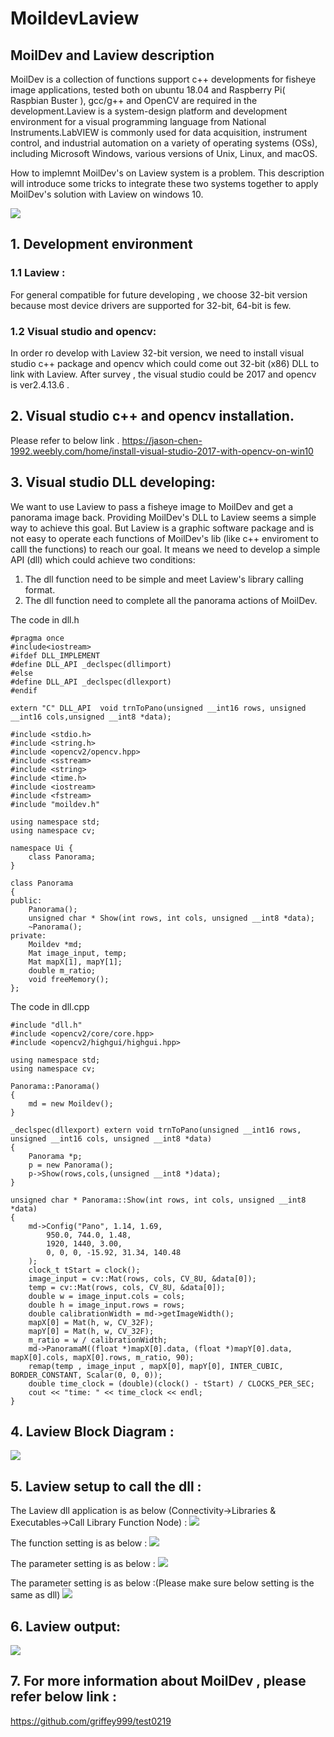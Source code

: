 # MoildevLaview

## MoilDev and Laview description

MoilDev is a collection of functions support c++ developments for fisheye image applications, tested both on ubuntu 18.04 and Raspberry Pi( Raspbian Buster ), gcc/g++ and OpenCV are required in the development.Laview is a system-design platform and development environment for a visual programming language from National Instruments.LabVIEW is commonly used for data acquisition, instrument control, and industrial automation on a variety of operating systems (OSs), including Microsoft Windows, various versions of Unix, Linux, and macOS.

How to implemnt MoilDev's on Laview system is a problem. This description will introduce some tricks to integrate these two systems together to apply MoilDev's solution with Laview on windows 10.

![](https://github.com/griffey999/MoildevLaview/blob/master/image/final.png)

## 1. Development environment

### 1.1 Laview : 
For general compatible for future developing , we choose 32-bit version because most device drivers are supported for 32-bit, 64-bit is few. 

### 1.2 Visual studio and opencv: 
In order ro develop with Laview 32-bit version, we need to install visual studio c++ package and opencv which could come out 32-bit (x86) DLL to link with Laview. After survey , the visual studio could be 2017 and opencv is ver2.4.13.6 . 

## 2. Visual studio c++ and opencv installation.

Please refer to below link . 
https://jason-chen-1992.weebly.com/home/install-visual-studio-2017-with-opencv-on-win10

## 3. Visual studio DLL developing: 

We want to use Laview to pass a fisheye image to MoilDev and get a panorama image back. Providing MoilDev's DLL to Laview seems a simple way to achieve this goal. But Laview is a graphic software package and is not easy to operate each functions of MoilDev's lib (like c++ enviroment to calll the functions) to reach our goal. It means we need to develop a simple API (dll) which could achieve two conditions: 
1. The dll function need to be simple and meet Laview's library calling format.
2. The dll function need to complete all the panorama actions of MoilDev. 

The code in dll.h
```
#pragma once
#include<iostream>
#ifdef DLL_IMPLEMENT
#define DLL_API _declspec(dllimport)
#else
#define DLL_API _declspec(dllexport)
#endif

extern "C" DLL_API  void trnToPano(unsigned __int16 rows, unsigned __int16 cols,unsigned __int8 *data);

#include <stdio.h>
#include <string.h>
#include <opencv2/opencv.hpp>
#include <sstream>
#include <string>
#include <time.h>
#include <iostream>
#include <fstream>
#include "moildev.h"

using namespace std;
using namespace cv;

namespace Ui {
	class Panorama;
}

class Panorama
{
public:
	Panorama();
	unsigned char * Show(int rows, int cols, unsigned __int8 *data);
	~Panorama();
private:
	Moildev *md;
	Mat image_input, temp;
	Mat mapX[1], mapY[1];
	double m_ratio;
	void freeMemory();
};

```
The code in dll.cpp
```
#include "dll.h"
#include <opencv2/core/core.hpp>
#include <opencv2/highgui/highgui.hpp>

using namespace std;
using namespace cv;

Panorama::Panorama()
{
	md = new Moildev();
}

_declspec(dllexport) extern void trnToPano(unsigned __int16 rows, unsigned __int16 cols, unsigned __int8 *data)
{
	Panorama *p;
	p = new Panorama();
	p->Show(rows,cols,(unsigned __int8 *)data);
}

unsigned char * Panorama::Show(int rows, int cols, unsigned __int8 *data) 
{
	md->Config("Pano", 1.14, 1.69,
		950.0, 744.0, 1.48,
		1920, 1440, 3.00,
		0, 0, 0, -15.92, 31.34, 140.48
	);
	clock_t tStart = clock();
	image_input = cv::Mat(rows, cols, CV_8U, &data[0]);
	temp = cv::Mat(rows, cols, CV_8U, &data[0]);
	double w = image_input.cols = cols;
	double h = image_input.rows = rows;
	double calibrationWidth = md->getImageWidth();
	mapX[0] = Mat(h, w, CV_32F);
	mapY[0] = Mat(h, w, CV_32F);
	m_ratio = w / calibrationWidth;
	md->PanoramaM((float *)mapX[0].data, (float *)mapY[0].data, mapX[0].cols, mapX[0].rows, m_ratio, 90);   
	remap(temp , image_input , mapX[0], mapY[0], INTER_CUBIC, BORDER_CONSTANT, Scalar(0, 0, 0));
	double time_clock = (double)(clock() - tStart) / CLOCKS_PER_SEC;
	cout << "time: " << time_clock << endl;
}
```

## 4. Laview Block Diagram :

![](https://github.com/griffey999/MoildevLaview/blob/master/image/laview5.png)

## 5. Laview setup to call the dll : 

The Laview dll application is as below (Connectivity->Libraries & Executables->Call Library Function Node) :
![](https://github.com/griffey999/MoildevLaview/blob/master/image/laview1.png)

The function setting is as below :
![](https://github.com/griffey999/MoildevLaview/blob/master/image/laview2.png)

The parameter setting is as below : 
![](https://github.com/griffey999/MoildevLaview/blob/master/image/laview3.png)

The parameter setting is as below :(Please make sure below setting is the same as dll) 
![](https://github.com/griffey999/MoildevLaview/blob/master/image/laview4.png)

## 6. Laview output:

![](https://github.com/griffey999/MoildevLaview/blob/master/image/laview6.png)

## 7. For more information about MoilDev , please refer below link : 
https://github.com/griffey999/test0219
